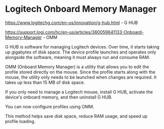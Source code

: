 # Logitech Onboard Memory Manager
https://www.logitechg.com/en-us/innovation/g-hub.html - G HUB

https://support.logi.com/hc/en-us/articles/360059641133-Onboard-Memory-Manager - OMM

G HUB is software for managing Logitech devices. Over time, it starts taking up gigabytes of disk space. The device profile launches and operates only alongside the software, meaning it must always run and consume RAM.

OMM (Onboard Memory Manager) is a utility that allows you to edit the profile stored directly on the mouse. Since the profile starts along with the mouse, the utility only needs to be launched when changes are required. It takes up less than 15 MB of disk space.

If you only need to manage a Logitech mouse, install G HUB, activate the device's onboard memory, and then uninstall G HUB.

You can now configure profiles using OMM.

This method helps save disk space, reduce RAM usage, and speed up profile loading.